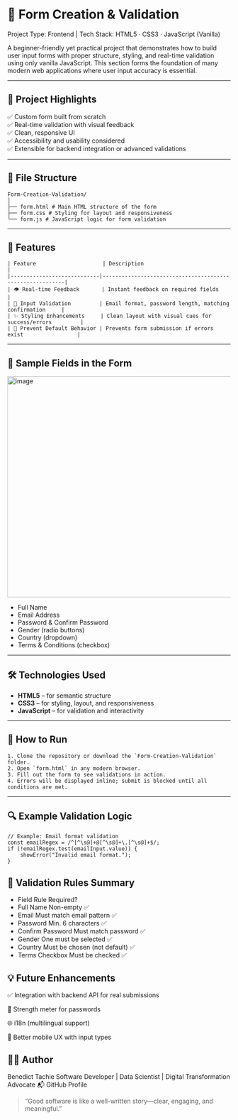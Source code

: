 # 📝 Form Creation & Validation

Project Type: Frontend | Tech Stack: HTML5 · CSS3 · JavaScript (Vanilla)

A beginner-friendly yet practical project that demonstrates how to build user input forms with proper structure, styling, and real-time validation using only vanilla JavaScript. This section forms the foundation of many modern web applications where user input accuracy is essential.

---

## 📌 Project Highlights

✅ Custom form built from scratch  
✅ Real-time validation with visual feedback  
✅ Clean, responsive UI  
✅ Accessibility and usability considered  
✅ Extensible for backend integration or advanced validations

---

## 📂 File Structure
```
Form-Creation-Validation/
│
├── form.html # Main HTML structure of the form
├── form.css # Styling for layout and responsiveness
└── form.js # JavaScript logic for form validation
```

---

## 🧠 Features
```
| Feature                     | Description                                              |
|----------------------------|----------------------------------------------------------|
| 👁️ Real-time Feedback       | Instant feedback on required fields                      |
| 🔐 Input Validation         | Email format, password length, matching confirmation     |
| ✨ Styling Enhancements     | Clean layout with visual cues for success/errors         |
| 🚫 Prevent Default Behavior | Prevents form submission if errors exist                 |
```
---

## 📸 Sample Fields in the Form

<img width="1005" height="498" alt="image" src="https://github.com/user-attachments/assets/4b4d7eb1-eaf0-438f-9bfe-055683cb65b3" />

- Full Name
- Email Address
- Password & Confirm Password
- Gender (radio buttons)
- Country (dropdown)
- Terms & Conditions (checkbox)

---

## 🛠️ Technologies Used

- **HTML5** – for semantic structure  
- **CSS3** – for styling, layout, and responsiveness  
- **JavaScript** – for validation and interactivity

---

## 🚀 How to Run
```
1. Clone the repository or download the `Form-Creation-Validation` folder.
2. Open `form.html` in any modern browser.
3. Fill out the form to see validations in action.
4. Errors will be displayed inline; submit is blocked until all conditions are met.
```
---

## 🔍 Example Validation Logic

```
// Example: Email format validation
const emailRegex = /^[^\s@]+@[^\s@]+\.[^\s@]+$/;
if (!emailRegex.test(emailInput.value)) {
    showError("Invalid email format.");
}
```

## 🧪 Validation Rules Summary

- Field	Rule	Required?
- Full Name	Non-empty	✅
- Email	Must match email pattern	✅
- Password	Min. 6 characters	✅
- Confirm Password	Must match password	✅
- Gender	One must be selected	✅
- Country	Must be chosen (not default)	✅
- Terms Checkbox	Must be checked	✅

## 💡 Future Enhancements
✅ Integration with backend API for real submissions

🔐 Strength meter for passwords

🌐 i18n (multilingual support)

📱 Better mobile UX with input types

## 👨‍💻 Author
Benedict Tachie
Software Developer | Data Scientist | Digital Transformation Advocate
📬 GitHub Profile

>“Good software is like a well-written story—clear, engaging, and meaningful.”
